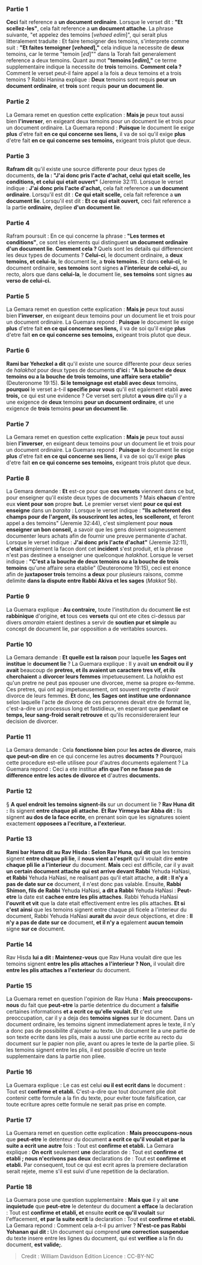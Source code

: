 
### Partie 1
<b>Ceci</b> fait reference a <b>un document ordinaire</b>. Lorsque le verset dit : <b>"Et scellez-les"</b>, cela</b> fait reference a <b>un document attache</b>. La phrase suivante, "et appelez des temoins [<i>vehaed edim</i>]", qui serait plus litteralement traduite : Et faire temoigner des temoins, s'interprete comme suit : <b>"Et faites temoigner [<i>vehaed</i>],"</b> cela indique la necessite de <b>deux</b> temoins, car le terme "temoin [<i>ed</i>]"" dans la Torah fait generalement reference a deux temoins. Quant au mot <b>"temoins [<i>edim</i>],"</b> ce terme supplementaire indique la necessite de <b>trois</b> temoins. <b>Comment cela ? </b> Comment le verset peut-il faire appel a la fois a deux temoins et a trois temoins ? Rabbi Hanina explique : <b>Deux</b> temoins sont requis <b>pour un document ordinaire</b>, et <b>trois</b> sont requis <b>pour un document lie</b>.

### Partie 2
La Gemara remet en question cette explication : <b>Mais je</b> peux tout aussi bien <b>l'inverser</b>, en exigeant deux temoins pour un document lie et trois pour un document ordinaire. La Guemara repond : <b>Puisque</b> le document lie exige <b>plus</b> d'etre fait <b>en ce qui concerne ses liens,</b> il va de soi qu'il exige <b>plus</b> d'etre fait <b>en ce qui concerne ses temoins,</b> exigeant trois plutot que deux.

### Partie 3
<b>Rafram dit</b> qu'il existe une source differente pour deux types de documents, <b>de la : "J'ai donc pris l'acte d'achat, celui qui etait scelle, les conditions, et celui qui etait ouvert"</b> (Jeremie 32:11). Lorsque le verset indique : <b>J'ai donc pris l'acte d'achat,</b> cela fait reference a <b>un document ordinaire</b>. Lorsqu'il est dit : <b>Ce qui etait scelle,</b> cela</b> fait reference a <b>un document lie</b>. Lorsqu'il est dit : <b>Et ce qui etait ouvert,</b> ceci</b> fait reference a la partie <b>ordinaire,</b> depliee <b>d'un document lie</b>.

### Partie 4
Rafram poursuit : En ce qui concerne la phrase : <b>"Les termes et conditions"</b>, ce sont les elements qui</b> distinguent <b>un document ordinaire</b> <b>d'un document lie</b>. <b>Comment cela ? </b> Quels sont les details qui differencient les deux types de documents ? <b>Celui-ci</b>, le document ordinaire, a <b>deux temoins, et celui-la</b>, le document lie, a <b>trois temoins.</b> Et dans <b>celui-ci</b>, le document ordinaire, <b>ses temoins</b> sont signes <b>a l'interieur de celui-ci,</b> au recto, alors que dans <b>celui-la</b>, le document lie, <b>ses temoins</b> sont signes <b>au verso de celui-ci.</b>

### Partie 5
La Gemara remet en question cette explication : <b>Mais je</b> peux tout aussi bien <b>l'inverser</b>, en exigeant deux temoins pour un document lie et trois pour un document ordinaire. La Guemara repond : <b>Puisque</b> le document lie exige <b>plus</b> d'etre fait <b>en ce qui concerne ses liens,</b> il va de soi qu'il exige <b>plus</b> d'etre fait <b>en ce qui concerne ses temoins,</b> exigeant trois plutot que deux.

### Partie 6
<b>Rami bar Yehezkel a dit</b> qu'il existe une source differente pour deux series de <i>halakhot</i> pour deux types de documents <b>d'ici : "A la bouche de deux temoins ou a la bouche de trois temoins, une affaire sera etablie"</b> (Deuteronome 19:15). <b>Si le <b>temoignage</b> est etabli avec deux</b> temoins, <b>pourquoi</b> le verset a-t-il <b>specifie pour vous</b> qu'il est egalement etabli <b>avec trois,</b> ce qui est une evidence ? Ce verset sert plutot <b>a vous dire</b> qu'il y a une exigence de <b>deux</b> temoins <b>pour un document ordinaire</b>, et une exigence de <b>trois</b> temoins <b>pour un document lie</b>.

### Partie 7
La Gemara remet en question cette explication : <b>Mais je</b> peux tout aussi bien <b>l'inverser</b>, en exigeant deux temoins pour un document lie et trois pour un document ordinaire. La Guemara repond : <b>Puisque</b> le document lie exige <b>plus</b> d'etre fait <b>en ce qui concerne ses liens,</b> il va de soi qu'il exige <b>plus</b> d'etre fait <b>en ce qui concerne ses temoins,</b> exigeant trois plutot que deux.

### Partie 8
La Gemara demande : <b>Et</b> est-ce pour que <b>ces versets</b> viennent dans ce</b> but, pour enseigner qu'il existe deux types de documents ? Mais <b>chacun</b> d'entre eux <b>vient pour son</b> propre <b>but.</b> Le premier verset vient <b>pour ce qui est enseigne</b> dans un <i>baraita</i> : Lorsque le verset indique : <b>"Ils acheteront des champs pour de l'argent, ils souscriront les actes, les scelleront,</b> et feront appel a des temoins" (Jeremie 32:44), c'est simplement pour <b>nous enseigner un bon conseil,</b> a savoir que les gens doivent soigneusement documenter leurs achats afin de fournir une preuve permanente d'achat. Lorsque le verset indique : <b>J'ai donc pris l'acte d'achat"</b> (Jeremie 32:11), <b>c'etait</b> simplement la facon dont cet <b>incident</b> s'est produit, et la phrase n'est pas destinee a enseigner une quelconque <i>halakhot</i>. Lorsque le verset indique : <b>"C'est a la bouche de deux temoins ou a la bouche de trois temoins</b> qu'une affaire sera etablie" (Deuteronome 19:15), ceci est enonce afin de <b>juxtaposer trois</b> temoins <b>a deux</b> pour plusieurs raisons, comme delimite <b>dans la dispute entre Rabbi Akiva et les sages</b> (<i>Makkot</i> 5b).

### Partie 9
La Guemara explique : <b>Au contraire,</b> toute l'institution du document <b>lie</b> est <b>rabbinique</b> d'origine, <b>et</b> tous ces <b>versets</b> qui ont ete cites ci-dessus par divers <i>amoraim</i> etaient destines a servir de <b>soutien pur et simple</b> au concept de document lie, par opposition a de veritables sources.

### Partie 10
La Gemara demande : <b>Et quelle est la raison</b> pour laquelle <b>les Sages ont institue</b> le <b>document lie</b> ? La Guemara explique : Il y avait <b>un endroit ou il y avait</b> beaucoup de <b>pretres, et ils avaient un caractere tres vif, et ils cherchaient</b> a <b>divorcer leurs femmes</b> impetueusement. La <i>halakha</i> est qu'un pretre ne peut pas epouser une divorcee, meme sa propre ex-femme. Ces pretres, qui ont agi impetueusement, ont souvent regrette d'avoir divorce de leurs femmes. <b>Et</b> donc, <b>les Sages ont institue une ordonnance</b> selon laquelle l'acte de divorce de ces personnes devait etre de format lie, c'est-a-dire un processus long et fastidieux, en esperant que <b>pendant ce temps, leur sang-froid serait retrouve</b> et qu'ils reconsidereraient leur decision de divorcer.

### Partie 11
La Gemara demande : Cela <b>fonctionne bien</b> pour <b>les actes de divorce,</b> mais <b>que peut-on dire</b> en ce qui concerne les autres <b>documents ?</b> Pourquoi cette procedure est-elle utilisee pour d'autres documents egalement ? La Guemara repond : Ceci a ete institue <b>afin que l'on ne fasse pas de difference entre les actes de divorce et</b> d'autres <b>documents.</b>

### Partie 12
§ <b>A quel endroit les temoins signent-ils</b> sur un document lie ? <b>Rav Huna dit :</b> Ils signent <b>entre chaque pli attache</b>. <b>Et Rav Yirmeya bar Abba dit :</b> Ils signent <b>au dos de la face ecrite</b>, en prenant soin que les signatures soient exactement <b>opposees a l'ecriture, a l'exterieur.</b>

### Partie 13
<b>Rami bar Hama dit au Rav Hisda : Selon Rav Huna, qui dit</b> que les temoins signent <b>entre chaque pli lie</b>, il <b>nous vient a l'esprit</b> qu'il voulait dire <b>entre chaque pli lie</b> <b>a l'interieur</b> du document. <b>Mais</b> ceci est difficile, car il y avait <b>un certain document attache</b> <b>qui est arrive devant Rabbi</b> Yehuda HaNasi, <b>et Rabbi</b> Yehuda HaNasi, ne realisant pas qu'il etait attache, <b>a dit : Il n'y a pas de date sur ce</b> document, il n'est donc pas valable. Ensuite, <b>Rabbi Shimon, fils de Rabbi</b> Yehuda HaNasi, <b>a dit a Rabbi</b> Yehuda HaNasi : <b>Peut-etre</b> la date est <b>cachee entre les plis attaches</b>. Rabbi Yehuda HaNasi <b>l'ouvrit et vit</b> que la date etait effectivement entre les plis attaches. <b>Et si c'est ainsi</b> que les temoins signent entre chaque pli ficele a l'interieur du document, Rabbi Yehuda HaNasi <b>aurait du</b> avoir deux objections, et dire : <b>Il n'y a pas de date sur ce</b> document, <b>et il n'y a</b> egalement <b>aucun temoin</b> signe <b>sur ce</b> document.

### Partie 14
Rav Hisda <b>lui a dit : Maintenez-vous</b> que Rav Huna voulait dire que les temoins signent <b>entre les plis attaches</b> <b>a l'interieur ? Non,</b> il voulait dire <b>entre les plis attaches</b> <b>a l'exterieur</b> du document.

### Partie 15
La Guemara remet en question l'opinion de Rav Huna : <b>Mais preoccupons-nous</b> du fait que <b>peut-etre</b> la partie detentrice du document a <b>falsifie</b> certaines informations <b>et a ecrit ce qu'elle voulait. Et</b> c'est une preoccupation, car il y a deja des <b>temoins signes</b> sur le document. Dans un document ordinaire, les temoins signent immediatement apres le texte, il n'y a donc pas de possibilite d'ajouter au texte. Un document lie a une partie de son texte ecrite dans les plis, mais a aussi une partie ecrite au recto du document sur le papier non plie, avant ou apres le texte de la partie pliee. Si les temoins signent entre les plis, il est possible d'ecrire un texte supplementaire dans la partie non pliee.

### Partie 16
La Guemara explique : Le cas est celui <b>ou il est ecrit dans</b> le document : Tout est <b>confirme et etabli.</b> C'est-a-dire que tout document plie doit contenir cette formule a la fin du texte, pour eviter toute falsification, car toute ecriture apres cette formule ne serait pas prise en compte.

### Partie 17
La Guemara remet en question cette explication : <b>Mais preoccupons-nous</b> que <b>peut-etre</b> le detenteur du document <b>a ecrit ce qu'il voulait et par la suite a ecrit une autre</b> fois : Tout est <b>confirme et etabli.</b> La Gemara explique : <b>On ecrit</b> seulement <b>une</b> declaration de : Tout est <b>confirme et etabli ; nous n'ecrivons pas deux</b> declarations de : Tout est <b>confirme et etabli.</b> Par consequent, tout ce qui est ecrit apres la premiere declaration serait rejete, meme s'il est suivi d'une repetition de la declaration.

### Partie 18
La Guemara pose une question supplementaire : <b>Mais que</b> il y ait <b>une inquietude</b> que <b>peut-etre</b> le detenteur du document <b>a efface</b> la declaration : Tout est <b>confirme et etabli, et</b> ensuite <b>ecrit ce qu'il voulait</b> sur l'effacement, <b>et par la suite ecrit</b> la declaration : Tout est <b>confirme et etabli.</b> La Gemara repond : Comment cela a-t-il pu arriver ? <b>N'est-ce pas Rabbi Yohanan qui dit :</b> Un document qui comprend <b>une correction suspendue</b> du texte insere entre les lignes du document, qui est <b>verifiee</b> a la fin du document, <b>est valide;</b>.

>Credit : William Davidson Edition
>Licence : CC-BY-NC